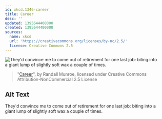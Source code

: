 ```yaml
---
id: xkcd.1346-career
title: Career
desc: ''
updated: 1395644400000
created: 1395644400000
sources:
  name: xkcd
  url: 'https://creativecommons.org/licenses/by-nc/2.5/'
  license: Creative Commons 2.5
---
```

![They'd convince me to come out of retirement for one last job: biting into a giant lump of slightly soft wax a couple of times.](https://imgs.xkcd.com/comics/career.png)
> "[Career](https://xkcd.com/1346/)", by Randall Munroe, licensed under Creative Commons Attribution-NonCommercial 2.5 License

## Alt Text
They'd convince me to come out of retirement for one last job: biting into a giant lump of slightly soft wax a couple of times.
